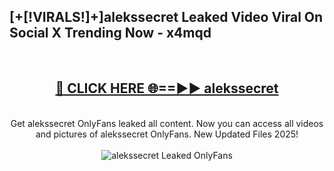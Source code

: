 <h2>[+[!VIRALS!]+]alekssecret Leaked Video Viral On Social X Trending Now - x4mqd</h2>
<br>
<div align="center">
<h2><a href="https://libra.edu.pl?alekssecret" rel="nofollow">🔴 CLICK HERE 🌐==►► alekssecret</a></h2>
<br>
Get alekssecret OnlyFans leaked all content. Now you can access all videos and pictures of alekssecret OnlyFans. New Updated Files 2025!
<br>
<br>
<a href="https://libra.edu.pl?alekssecret" rel="nofollow" data-target="animated-image.originalLink"><img src="https://i.ibb.co.com/WyWwxjT/player-gif2.gif" alt="alekssecret Leaked OnlyFans" style="max-width: 100%; display: inline-block;" data-target="animated-image.originalImage"></a>
</div>
<br>